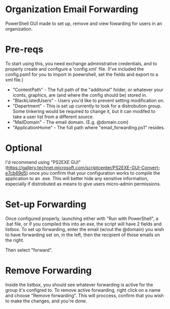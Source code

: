 # Organization Email Forwarding
PowerShell GUI made to set up, remove and view fowarding for users in an organization. 

# Pre-reqs 

To start using this, you need exchange administrative credentials, and to properly create and configure a 'config.xml' file. 
(I've included the config.psm1 for you to import in poewrshell, set the fields and export to a xml file.)

* "ContentPath" - The full path of the "additonal" folder, or whatever your iconts, graphics, are (and where the config should be) stored in.
* "BlackListedUsers" - Users you'd like to prevent setting modification on. 
* "Department" - This is set up currently to look for a distrobution group.  Some tinkering would be required to change it, but it can modifed to take a user list from a different source. 
* "MailDomain" - The email domain. (E.g. @domain.com)
* "ApplicationHome" - The full path where "email_forwarding.ps1" resides. 

# Optional

I'd recommend using "PS2EXE GUI" (https://gallery.technet.microsoft.com/scriptcenter/PS2EXE-GUI-Convert-e7cb69d5) once you confirm that your configuration works to compile the application to an .exe.  This will better hide any sensitive information, especially if distrobuted as means to give users micro-admin permissions. 
      
# Set-up Forwarding

Once configured properly, launching either with "Run with PowerShell", a .bat file, or if you compiled this into an exe, 
the script will have 2 fields and listbox.  To set up forwarding, enter the email (w/out the @domain) you wish to have forwarding set on, in the left, then the recipient of those emails on the right. 

Then select "forward". 

# Remove Forwarding

Inside the listbox, you should see whatever forwarding is active for the group it's configred to. 
To remove active forwarding, right click on a name and choose "Remove forwarding". 
This will proccess, confirm that you wish to make the changes, and you're done. 
